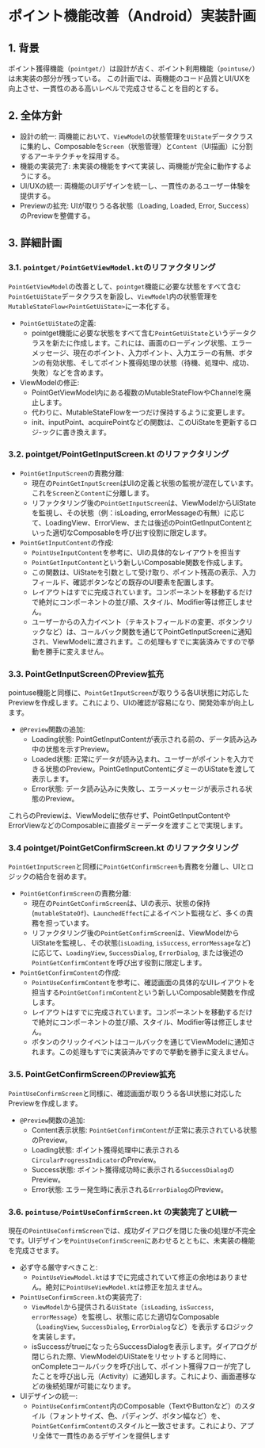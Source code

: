# ポイント機能改善（Android）実装計画

## 1. 背景
ポイント獲得機能（`pointget/`）は設計が古く、ポイント利用機能（`pointuse/`）は未実装の部分が残っている。
この計画では、両機能のコード品質とUI/UXを向上させ、一貫性のある高いレベルで完成させることを目的とする。

## 2. 全体方針
- 設計の統一: 両機能において、`ViewModel`の状態管理を`UiState`データクラスに集約し、Composableを`Screen`（状態管理）と`Content`（UI描画）に分割するアーキテクチャを採用する。
- 機能の実装完了: 未実装の機能をすべて実装し、両機能が完全に動作するようにする。
- UI/UXの統一: 両機能のUIデザインを統一し、一貫性のあるユーザー体験を提供する。
- Previewの拡充: UIが取りうる各状態（Loading, Loaded, Error, Success）のPreviewを整備する。

## 3. 詳細計画

### 3.1. `pointget/PointGetViewModel.kt`のリファクタリング
`PointGetViewModel`の改善として、`pointget`機能に必要な状態をすべて含む`PointGetUiState`データクラスを新設し、`ViewModel`内の状態管理を`MutableStateFlow<PointGetUiState>`に一本化する。
- `PointGetUiState`の定義: 
  - pointget機能に必要な状態をすべて含む`PointGetUiState`というデータクラスを新たに作成します。これには、画面のローディング状態、エラーメッセージ、現在のポイント、入力ポイント、入力エラーの有無、ボタンの有効状態、そしてポイント獲得処理の状態（待機、処理中、成功、失敗）などを含めます。
- ViewModelの修正: 
  - PointGetViewModel内にある複数のMutableStateFlowやChannelを廃止します。
  - 代わりに、MutableStateFlow<PointGetUiState>を一つだけ保持するように変更します。
  - init、inputPoint、acquirePointなどの関数は、このUiStateを更新するロジ-ックに書き換えます。

### 3.2. pointget/PointGetInputScreen.kt のリファクタリング
- `PointGetInputScreen`の責務分離: 
  - 現在の`PointGetInputScreen`はUIの定義と状態の監視が混在しています。これを`Screen`と`Content`に分離します。
  - リファクタリング後の`PointGetInputScreen`は、ViewModelからUiStateを監視し、その状態（例：isLoading, errorMessageの有無）に応じて、LoadingView、ErrorView、または後述のPointGetInputContentといった適切なComposableを呼び出す役割に限定します。
- `PointGetInputContent`の作成: 
  - `PointUseInputContent`を参考に、UIの具体的なレイアウトを担当す
  - `PointGetInputContent`という新しいComposable関数を作成します。
  - この関数は、UiStateを引数として受け取り、ポイント残高の表示、入力フィールド、確認ボタンなどの既存のUI要素を配置します。
  - レイアウトはすでに完成されています。コンポーネントを移動するだけで絶対にコンポーネントの並び順、スタイル、Modifier等は修正しません。
  - ユーザーからの入力イベント（テキストフィールドの変更、ボタンクリックなど）は、コールバック関数を通じてPointGetInputScreenに通知され、ViewModelに渡されます。この処理もすでに実装済みですので挙動を勝手に変えません。

### 3.3. PointGetInputScreenのPreview拡充
pointuse機能と同様に、`PointGetInputScreen`が取りうる各UI状態に対応したPreviewを作成します。これにより、UIの確認が容易になり、開発効率が向上します。
- `@Preview`関数の追加:
  - Loading状態: PointGetInputContentが表示される前の、データ読み込み中の状態を示すPreview。
  - Loaded状態: 正常にデータが読み込まれ、ユーザーがポイントを入力できる状態のPreview。PointGetInputContentにダミーのUiStateを渡して表示します。
  - Error状態: データ読み込みに失敗し、エラーメッセージが表示される状態のPreview。

これらのPreviewは、ViewModelに依存せず、PointGetInputContentやErrorViewなどのComposableに直接ダミーデータを渡すことで実現します。

### 3.4 pointget/PointGetConfirmScreen.kt のリファクタリング
`PointGetInputScreen`と同様に`PointGetConfirmScreen`も責務を分離し、UIとロジックの結合を弱めます。

- `PointGetConfirmScreen`の責務分離: 
  - 現在の`PointGetConfirmScreen`は、UIの表示、状態の保持(`mutableStateOf`)、`LaunchedEffect`によるイベント監視など、多くの責務を担っています。
  - リファクタリング後の`PointGetConfirmScreen`は、ViewModelからUiStateを監視し、その状態(`isLoading`, `isSuccess`, `errorMessage`など)に応じて、`LoadingView`, `SuccessDialog`, `ErrorDialog`, または後述の`PointGetConfirmContent`を呼び出す役割に限定します。
- `PointGetConfirmContent`の作成: 
  - `PointUseConfirmContent`を参考に、確認画面の具体的なUIレイアウトを担当する`PointGetConfirmContent`という新しいComposable関数を作成します。
  - レイアウトはすでに完成されています。コンポーネントを移動するだけで絶対にコンポーネントの並び順、スタイル、Modifier等は修正しません。
  - ボタンのクリックイベントはコールバックを通じてViewModelに通知されます。この処理もすでに実装済みですので挙動を勝手に変えません。

### 3.5. PointGetConfirmScreenのPreview拡充
`PointUseConfirmScreen`と同様に、確認画面が取りうる各UI状態に対応したPreviewを作成します。
- `@Preview`関数の追加:
  - Content表示状態: `PointGetConfirmContent`が正常に表示されている状態のPreview。
  - Loading状態: ポイント獲得処理中に表示される`CircularProgressIndicator`のPreview。
  - Success状態: ポイント獲得成功時に表示される`SuccessDialog`のPreview。
  - Error状態: エラー発生時に表示される`ErrorDialog`のPreview。

### 3.6. `pointuse/PointUseConfirmScreen.kt` の実装完了とUI統一
現在の`PointUseConfirmScreen`では、成功ダイアログを閉じた後の処理が不完全です。UIデザインを`PointUseConfirmScreen`にあわせるとともに、未実装の機能を完成させます。

- 必ず守る厳守すべきこと: 
  - `PointUseViewModel.kt`はすでに完成されていて修正の余地はありません。絶対に`PointUseViewModel.kt`は修正を加えません。
- `PointUseConfirmScreen.kt`の実装完了:
  - `ViewModel`から提供される`UiState`（`isLoading`, `isSuccess`, `errorMessage`）を監視し、状態に応じた適切なComposable（`LoadingView`, `SuccessDialog`, `ErrorDialog`など）を表示するロジックを実装します。
  - isSuccessがtrueになったらSuccessDialogを表示します。ダイアログが閉じられた際、ViewModelのUiStateをリセットすると同時に、onCompleteコールバックを呼び出して、ポイント獲得フローが完了したことを呼び出し元（Activity）に通知します。これにより、画面遷移などの後続処理が可能になります。
- UIデザインの統一:
  - `PointUseConfirmContent`内のComposable（TextやButtonなど）のスタイル（フォントサイズ、色、パディング、ボタン幅など）を、`PointGetConfirmContent`のスタイルと一致させます。これにより、アプリ全体で一貫性のあるデザインを提供します
